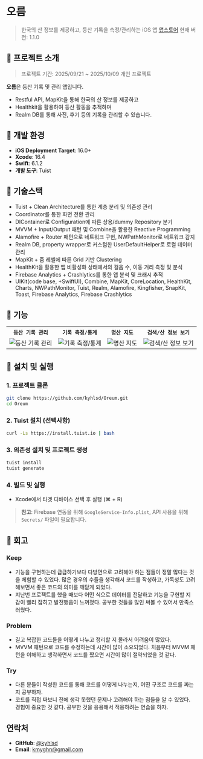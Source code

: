 # 오름
> 한국의 산 정보를 제공하고, 등산 기록을 측정/관리하는 iOS 앱
> [앱스토어](https://apps.apple.com/kr/app/%EC%98%A4%EB%A6%84-%EB%82%98%EC%9D%98-%EB%93%B1%EC%82%B0-%EA%B8%B0%EB%A1%9D/id6753770017)
> 현재 버전: 1.1.0



## 📌 프로젝트 소개
> 프로젝트 기간: 2025/09/21 ~ 2025/10/09
> 개인 프로젝트

**오름**은 등산 기록 및 관리 앱입니다.
- Restful API, MapKit을 통해 한국의 산 정보를 제공하고 
- Healthkit을 활용하여 등산 활동을 추적하며
- Realm DB를 통해 사진, 후기 등의 기록을 관리할 수 있습니다.



## 📌 개발 환경

- **iOS Deployment Target**: 16.0+
- **Xcode**: 16.4
- **Swift**: 6.1.2
- **개발 도구**: Tuist


  
## 📌 기술스택

- Tuist + Clean Architecture를 통한 계층 분리 및 의존성 관리
- Coordinator를 통한 화면 전환 관리
- DIContainer로 Configuration에 따른 상용/dummy Repository 분기
- MVVM + Input/Output 패턴 및 Combine을 활용한 Reactive Programming
- Alamofire + Router 패턴으로 네트워크 구현, NWPathMonitor로 네트워크 감지
- Realm DB, property wrapper로 커스텀한 UserDefaultHelper로 로컬 데이터 관리
- MapKit + 줌 레벨에 따른 Grid 기반 Clustering
- HealthKit을 활용한 앱 비활성화 상태에서의 걸음 수, 이동 거리 측정 및 분석
- Firebase Analytics + Crashlytics를 통한 앱 분석 및 크래시 추적
- UIKit(code base, +SwiftUI), Combine, MapKit, CoreLocation, HealthKit, Charts, NWPathMonitor, Tuist, Realm, Alamofire, Kingfisher, SnapKit, Toast, Firebase Analytics, Firebase Crashlytics



## 📌 기능 
<table align="center">
  <tr>
    <th><code>등산 기록 관리</code></th>
    <th><code>기록 측정/통계</code></th>
    <th><code>명산 지도</code></th>
    <th><code>검색/산 정보 보기</code></th>
  </tr>
  <tr>
    <td><img src="https://github.com/user-attachments/assets/1762f489-375d-4618-bab2-b3ea5321a3e4" alt="등산 기록 관리"></td>
    <td><img src="https://github.com/user-attachments/assets/2f6702ff-343e-436f-ae56-9bd441e7aa29" alt="기록 측정/통계"></td>
    <td><img src="https://github.com/user-attachments/assets/271e8ae8-a1f4-4c54-8095-c8dfd655e045" alt="명산 지도"></td>
    <td><img src="https://github.com/user-attachments/assets/983f0037-04ed-42fe-a890-b89de42ac4ea" alt="검색/산 정보 보기"></td>
  </tr>
</table>



## 📌 설치 및 실행

### 1. 프로젝트 클론
```bash
git clone https://github.com/kyhlsd/Oreum.git
cd Oreum
```

### 2. Tuist 설치 (선택사항)
```bash
curl -Ls https://install.tuist.io | bash
```

### 3. 의존성 설치 및 프로젝트 생성
```bash
tuist install
tuist generate
```

### 4. 빌드 및 실행
- Xcode에서 타겟 디바이스 선택 후 실행 (⌘ + R)

> **참고**: Firebase 연동을 위해 `GoogleService-Info.plist`, API 사용을 위해 `Secrets/` 파일이 필요합니다.



## 📌 회고
  
### Keep
- 기능을 구현하는데 급급하기보다 다방면으로 고려해야 하는 점들이 정말 많다는 것을 체험할 수 있었다. 많은 경우의 수들을 생각해서 코드를 작성하고, 가독성도 고려해보면서 좋은 코드의 의미를 깨닫게 되었다.
- 지난번 프로젝트를 했을 때보다 어떤 식으로 데이터를 전달하고 기능을 구현할 지 감이 빨리 잡히고  발전했음이 느껴졌다. 공부한 것들을 많인 써볼 수 있어서 만족스러웠다.

### Problem
- 길고 복잡한 코드들을 어떻게 나누고 정리할 지 몰라서 어려움이 많았다.
- MVVM 패턴으로 코드를 수정하는데 시간이 많이 소요되었다. 처음부터 MVVM 패턴을 이해하고 생각하면서 코드를 짰으면 시간이 많이 절약되었을 것 같다.

### Try
- 다른 분들이 작성한 코드를 통해 코드를 어떻게 나누는지, 어떤 구조로 코드를 짜는지 공부하자.
- 코드를 직접 짜보니 전에 생각 못했던 문제나 고려해야 하는 점들을 알 수 있었다. 경험이 중요한 것 같다. 공부한 것을 응용해서 적용하려는 연습을 하자.



## 연락처

- **GitHub**: [@kyhlsd](https://github.com/kyhlsd)
- **Email**: kmyghn@gmail.com

